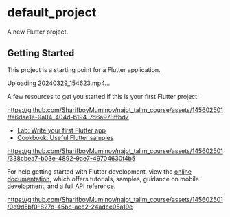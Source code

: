 # default_project

A new Flutter project.

## Getting Started

This project is a starting point for a Flutter application.


Uploading 20240329_154623.mp4…


A few resources to get you started if this is your first Flutter project:


https://github.com/SharifboyMuminov/najot_talim_course/assets/145602501/fa6dae1e-9a04-404d-b194-7d6a978ffbd7


- [Lab: Write your first Flutter app](https://docs.flutter.dev/get-started/codelab)
- [Cookbook: Useful Flutter samples](https://docs.flutter.dev/cookbook)


https://github.com/SharifboyMuminov/najot_talim_course/assets/145602501/338cbea7-b03e-4892-9ae7-49704630f4b5


For help getting started with Flutter development, view the
[online documentation](https://docs.flutter.dev/), which offers tutorials,
samples, guidance on mobile development, and a full API reference.


https://github.com/SharifboyMuminov/najot_talim_course/assets/145602501/0d9d5bf0-827d-45bc-aec2-24adce05a19e

